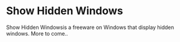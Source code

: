 # Show Hidden Windows
Show Hidden Windowsis a freeware on Windows that display hidden windows.
More to come..
